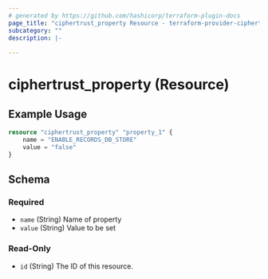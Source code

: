 ```yaml
---
# generated by https://github.com/hashicorp/terraform-plugin-docs
page_title: "ciphertrust_property Resource - terraform-provider-ciphertrust"
subcategory: ""
description: |-
  
---
```


# ciphertrust_property (Resource)



## Example Usage

```terraform
resource "ciphertrust_property" "property_1" {
    name = "ENABLE_RECORDS_DB_STORE"
    value = "false"
}
```

<!-- schema generated by tfplugindocs -->
## Schema

### Required

- `name` (String) Name of property
- `value` (String) Value to be set

### Read-Only

- `id` (String) The ID of this resource.


